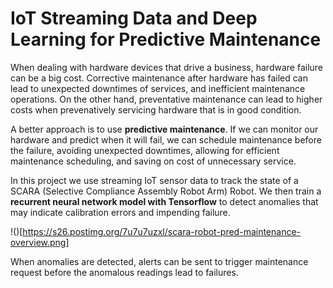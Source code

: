 # IoT Streaming Data and Deep Learning for Predictive Maintenance

When dealing with hardware devices that drive a business, hardware failure can be a big cost. Corrective maintenance after hardware has failed can lead to unexpected downtimes of services, and inefficient maintenance operations. On the other hand, preventative maintenance can lead to higher costs when prevenatively servicing hardware that is in good condition.

A better approach is to use **predictive maintenance**. If we can monitor our hardware and predict when it will fail, we can schedule maintenance before the failure, avoiding unexpected downtimes, allowing for efficient maintenance scheduling, and saving on cost of unnecessary service.

In this project we use streaming IoT sensor data to track the state of a SCARA (Selective Compliance Assembly Robot Arm) Robot. We then train a **recurrent neural network model with Tensorflow** to detect anomalies that may indicate calibration errors and impending failure.

!()[https://s26.postimg.org/7u7u7uzxl/scara-robot-pred-maintenance-overview.png]

When anomalies are detected, alerts can be sent to trigger maintenance request before the anomalous readings lead to failures.
